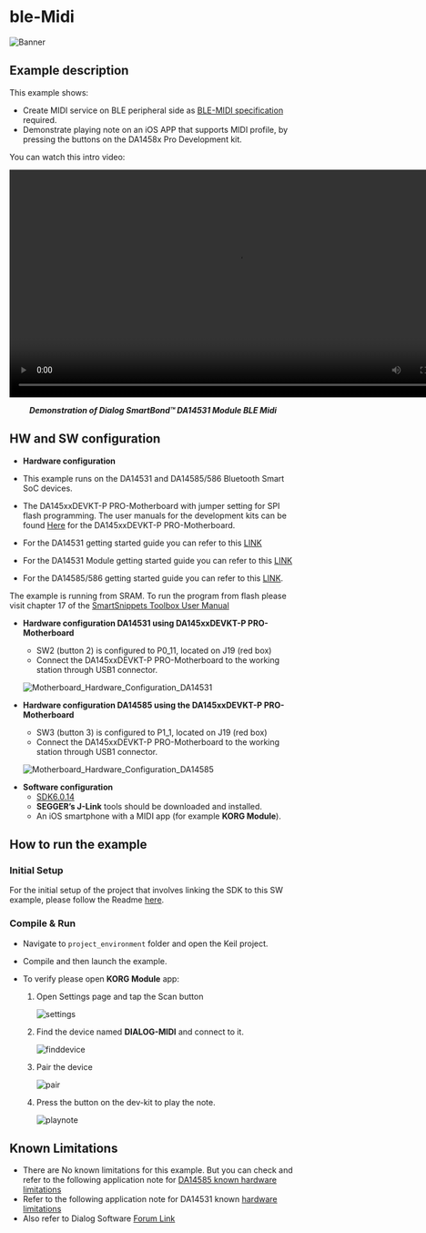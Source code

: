 # ble-Midi

![Banner](https://s3.eu-central-1.amazonaws.com/lpccs-docs.renesas.com/metadata/BLE_SDK6_examples/connectivity/ble-Midi/banner.svg?v=1)

## Example description

This example shows:

- Create MIDI service on BLE peripheral side as [BLE-MIDI specification](https://www.midi.org/specifications-old/item/bluetooth-le-midi) required.
- Demonstrate playing note on an iOS APP that supports MIDI profile, by pressing the buttons on the DA1458x Pro Development kit.

You can watch this intro video:

   <div style="text-align:center">
      <video width="800" height="400" controls>
         <source src="midi.mp4" type="video/mp4">
         Your browser does not support this tag!
      </video>
   <p><b><i>Demonstration of Dialog SmartBond™ DA14531 Module BLE Midi</i></b></p>   
   </div> 

## HW and SW configuration

- **Hardware configuration**

- This example runs on the DA14531 and DA14585/586 Bluetooth Smart SoC devices.
- The DA145xxDEVKT-P PRO-Motherboard with jumper setting for SPI flash programming. The user manuals for the development kits can be found [Here](https://www.dialog-semiconductor.com/products/da14531-development-kit-pro) for the DA145xxDEVKT-P PRO-Motherboard.

- For the DA14531 getting started guide you can refer to this [LINK](http://lpccs-docs.dialog-semiconductor.com/UM-B-117-DA14531-Getting-Started-With-The-Pro-Development-Kit/index.html)
- For the DA14531 Module getting started guide you can refer to this [LINK](http://lpccs-docs.dialog-semiconductor.com/UM-B-139-Getting-Started-with-DA14531-TINY-Module/index.html)
- For the DA14585/586 getting started guide you can refer to this [LINK](http://lpccs-docs.dialog-semiconductor.com/da14585_getting_started/index.html).

The example is running from SRAM. To run the program from flash please visit chapter 17 of the [SmartSnippets Toolbox User Manual](http://lpccs-docs.dialog-semiconductor.com/UM-B-083/tools/mkImage.html)

* __Hardware configuration DA14531 using DA145xxDEVKT-P PRO-Motherboard__

	- SW2 (button 2) is configured to P0_11, located on J19 (red box)
	- Connect the DA145xxDEVKT-P PRO-Motherboard to the working station through USB1 connector. 

	![Motherboard_Hardware_Configuration_DA14531](assets/Motherboard_Hardware_Configuration_DA14531.png)
	
* **Hardware configuration DA14585 using the DA145xxDEVKT-P PRO-Motherboard**

	- SW3 (button 3) is configured to P1_1, located on J19 (red box)
	- Connect the DA145xxDEVKT-P PRO-Motherboard to the working station through USB1 connector.

	![Motherboard_Hardware_Configuration_DA14585](assets/Motherboard_Hardware_Configuration_DA14585.png)
	
- **Software configuration**
    - [SDK6.0.14](https://www.dialog-semiconductor.com/da14531_sdk_latest)
    - **SEGGER’s J-Link** tools should be downloaded and installed.
    - An iOS smartphone with a MIDI app (for example **KORG Module**).

## How to run the example

### Initial Setup

For the initial setup of the project that involves linking the SDK to this SW example, please follow the Readme [here](../../Readme.md).

### Compile & Run

- Navigate to ``project_environment`` folder and open the Keil project.
- Compile and then launch the example. 
- To verify please open **KORG Module** app:

    1. Open Settings page and tap the Scan button

        ![settings](assets/settings.png)

    2. Find the device named **DIALOG-MIDI** and connect to it.

        ![finddevice](assets/finddevice.png)

    3. Pair the device

        ![pair](assets/pair.png)

    4. Press the button on the dev-kit to play the note.

        ![playnote](assets/playnote.png)


## Known Limitations


- There are No known limitations for this example. But you can check and refer to the following application note for
[DA14585 known hardware limitations](https://www.dialog-semiconductor.com/sites/default/files/da1458x-knownlimitations_2019_01_07.pdf)
- Refer to the following application note for DA14531 known [hardware limitations](https://www.dialog-semiconductor.com/da14531_HW_Limitation)
- Also refer to Dialog Software [Forum Link](https://support.dialog-semiconductor.com/forum)

